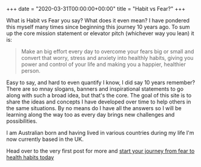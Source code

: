 +++
date = "2020-03-31T00:00:00+00:00"
title = "Habit vs Fear?"
+++

What is Habit vs Fear you say? What does it even mean? I have pondered this myself many times since beginning this journey 10 years ago. To sum up the core mission statement or elevator pitch (whichever way you lean) it is:

> Make an big effort every day to overcome your fears big or small and convert that worry, stress and anxiety into healthly habits, giving you power and control of your life and making you a happier, healthier person.

Easy to say, and hard to even quantify I know, I did say 10 years remember? There are so mnay slogans, banners and inspirational statements to go along with such a broad idea, but that's the core. The goal of this site is to share the ideas and concepts I have developed over time to help others in the same situations. By no means do I have all the answers so I will be learning along the way too as every day brings new challenges and possibilities.

I am Australian born and having lived in various countries during my life I'm now currently based in the UK.

Head over to the very first post for more and [start your journey from fear to health habits today](/post/habit-vs-fear)